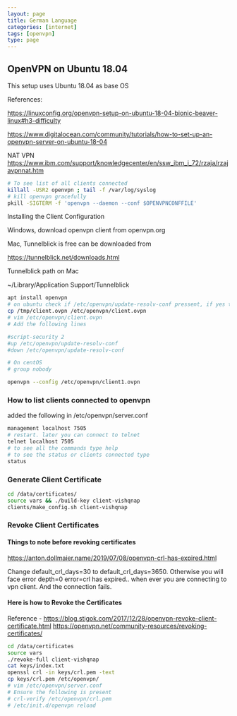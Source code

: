 ```yaml
---
layout: page
title: German Language
categories: [internet]
tags: [openvpn]
type: page
---
```


## OpenVPN on Ubuntu 18.04

This setup uses Ubuntu 18.04 as base OS

References:

https://linuxconfig.org/openvpn-setup-on-ubuntu-18-04-bionic-beaver-linux#h3-difficulty

https://www.digitalocean.com/community/tutorials/how-to-set-up-an-openvpn-server-on-ubuntu-18-04

NAT VPN https://www.ibm.com/support/knowledgecenter/en/ssw_ibm_i_72/rzaja/rzajavpnnat.htm

```bash
# To see list of all clients connected
killall -USR2 openvpn ; tail -f /var/log/syslog
# kill openvpn gracefully
pkill -SIGTERM -f 'openvpn --daemon --conf $OPENVPNCONFFILE' 
```

Installing the Client Configuration

Windows, download openvpn client from openvpn.org

Mac, Tunnelblick is free can be downloaded from

https://tunnelblick.net/downloads.html

Tunnelblick path on Mac

~/Library/Application Support/Tunnelblick

```bash
apt install openvpn
# on ubuntu check if /etc/openvpn/update-resolv-conf pressent, if yes then the following is valid
cp /tmp/client.ovpn /etc/openvpn/client.ovpn
# vim /etc/openvpn/client.ovpn
# Add the following lines 

#script-security 2
#up /etc/openvpn/update-resolv-conf
#down /etc/openvpn/update-resolv-conf

# On centOS
# group nobody

openvpn --config /etc/openvpn/client1.ovpn
```

### How to list clients connected to openvpn

added the following in /etc/openvpn/server.conf

```bash
management localhost 7505
# restart. later you can connect to telnet
telnet localhost 7505
# to see all the commands type help
# to see the status or clients connected type
status

```

### Generate Client Certificate

```bash
cd /data/certificates/
source vars && ./build-key client-vishqnap
clients/make_config.sh client-vishqnap
```

### Revoke Client Certificates

#### Things to note before revoking certificates

https://anton.dollmaier.name/2019/07/08/openvpn-crl-has-expired.html

Change default_crl_days=30 to default_crl_days=3650. Otherwise you will face error depth=0 error=crl has expired.. when ever you are connecting to vpn client. And the connection fails. 

#### Here is how to Revoke the Certificates

Reference - https://blog.stigok.com/2017/12/28/openvpn-revoke-client-certificate.html https://openvpn.net/community-resources/revoking-certificates/

```bash
cd /data/certificates
source vars
./revoke-full client-vishqnap
cat keys/index.txt
openssl crl -in keys/crl.pem -text
cp keys/crl.pem /etc/openvpn/
# vim /etc/openvpn/server.conf
# Ensure the following is present 
# crl-verify /etc/openvpn/crl.pem
# /etc/init.d/openvpn reload
```


